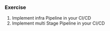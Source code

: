 ### Exercise

1. Implement infra Pipeline in your CI/CD
2. Implement multi Stage Pipeline in your CI/CD